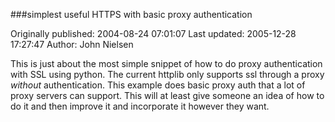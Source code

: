 ###simplest useful HTTPS with basic proxy authentication

Originally published: 2004-08-24 07:01:07
Last updated: 2005-12-28 17:27:47
Author: John Nielsen

This is just about the most simple snippet of how to do proxy authentication with SSL using python. The current httplib only supports ssl through a proxy _without_ authentication. This example does basic proxy auth that a lot of proxy servers can support. This will at least give someone an idea of how to do it and then improve it and incorporate it however they want.